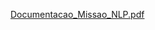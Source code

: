 [Documentacao_Missao_NLP.pdf](https://github.com/user-attachments/files/20357215/Documentacao_Missao_NLP.pdf)
